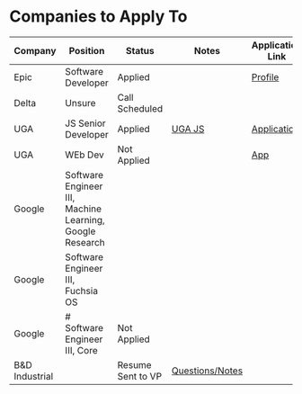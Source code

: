 # Companies to Apply To

| Company        | Position                                                 | Status            | Notes                                                                                                    | Application Link                                                                         |
| -------------- | -------------------------------------------------------- | ----------------- | -------------------------------------------------------------------------------------------------------- | ---------------------------------------------------------------------------------------- |
| Epic           | Software Developer                                       | Applied           |                                                                                                          | [Profile](https://epic.avature.net/Careers/Profile)                                      |
| Delta          | Unsure                                                   | Call Scheduled    |                                                                                                          |                                                                                          |
| UGA            | JS Senior Developer                                      | Applied           | [UGA JS](obsidian://open?vault=Obsidian%20Vault&file=Work%2FUGA%20Javascript%20Job)                      | [Application](https://www.ugajobsearch.com/job_applications/548533/edit)                 |
| UGA            | WEb Dev                                                  | Not Applied       |                                                                                                          | [App](https://careers.insightintodiversity.com/job/web-applications-developer/66015223/) |
| Google         | Software Engineer III, Machine Learning, Google Research |                   |                                                                                                          |                                                                                          |
| Google         | Software Engineer III, Fuchsia OS                        |                   |                                                                                                          |                                                                                          |
| Google         | # Software Engineer III, Core                            | Not Applied       |                                                                                                          |                                                                                          |
| B&D Industrial |                                                          | Resume Sent to VP | [Questions/Notes](obsidian://open?vault=Obsidian%20Vault&file=Work%2FJob%20Search%2FB%26D%2FB%26D%20Job) |                                                                                          |
